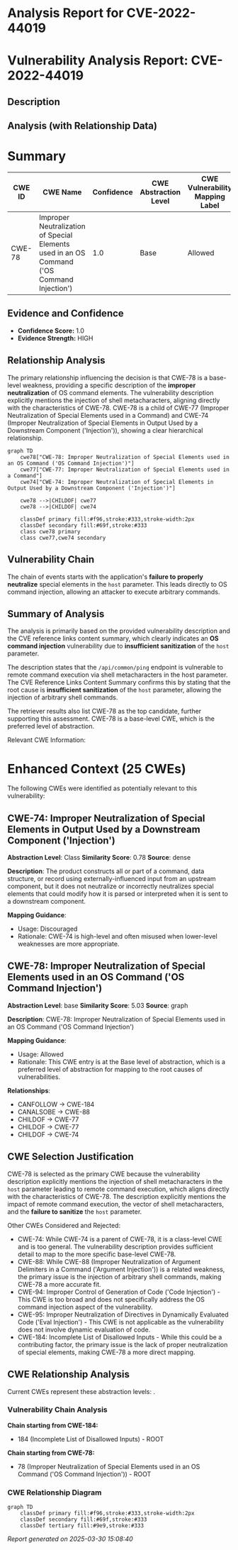 # Analysis Report for CVE-2022-44019

# Vulnerability Analysis Report: CVE-2022-44019

## Description



## Analysis (with Relationship Data)

# Summary
| CWE ID | CWE Name | Confidence | CWE Abstraction Level | CWE Vulnerability Mapping Label | CWE-Vulnerability Mapping Notes |
|---|---|---|---|---|---|
| CWE-78 | Improper Neutralization of Special Elements used in an OS Command ('OS Command Injection') | 1.0 | Base | Allowed | Primary CWE |

## Evidence and Confidence

*   **Confidence Score:** 1.0
*   **Evidence Strength:** HIGH

## Relationship Analysis
The primary relationship influencing the decision is that CWE-78 is a base-level weakness, providing a specific description of the **improper neutralization** of OS command elements. The vulnerability description explicitly mentions the injection of shell metacharacters, aligning directly with the characteristics of CWE-78. CWE-78 is a child of CWE-77 (Improper Neutralization of Special Elements used in a Command) and CWE-74 (Improper Neutralization of Special Elements in Output Used by a Downstream Component ('Injection')), showing a clear hierarchical relationship.

```mermaid
graph TD
    cwe78["CWE-78: Improper Neutralization of Special Elements used in an OS Command ('OS Command Injection')"]
    cwe77["CWE-77: Improper Neutralization of Special Elements used in a Command"]
    cwe74["CWE-74: Improper Neutralization of Special Elements in Output Used by a Downstream Component ('Injection')"]
    
    cwe78 -->|CHILDOF| cwe77
    cwe78 -->|CHILDOF| cwe74
    
    classDef primary fill:#f96,stroke:#333,stroke-width:2px
    classDef secondary fill:#69f,stroke:#333
    class cwe78 primary
    class cwe77,cwe74 secondary
```

## Vulnerability Chain
The chain of events starts with the application's **failure to properly neutralize** special elements in the `host` parameter. This leads directly to OS command injection, allowing an attacker to execute arbitrary commands.

## Summary of Analysis
The analysis is primarily based on the provided vulnerability description and the CVE reference links content summary, which clearly indicates an **OS command injection** vulnerability due to **insufficient sanitization** of the `host` parameter.

The description states that the `/api/common/ping` endpoint is vulnerable to remote command execution via shell metacharacters in the host parameter. The CVE Reference Links Content Summary confirms this by stating that the root cause is **insufficient sanitization** of the `host` parameter, allowing the injection of arbitrary shell commands.

The retriever results also list CWE-78 as the top candidate, further supporting this assessment. CWE-78 is a base-level CWE, which is the preferred level of abstraction.

Relevant CWE Information:

# Enhanced Context (25 CWEs)
The following CWEs were identified as potentially relevant to this vulnerability:

## CWE-74: Improper Neutralization of Special Elements in Output Used by a Downstream Component ('Injection')
**Abstraction Level**: Class
**Similarity Score**: 0.78
**Source**: dense

**Description**:
The product constructs all or part of a command, data structure, or record using externally-influenced input from an upstream component, but it does not neutralize or incorrectly neutralizes special elements that could modify how it is parsed or interpreted when it is sent to a downstream component.

**Mapping Guidance**:
- Usage: Discouraged
- Rationale: CWE-74 is high-level and often misused when lower-level weaknesses are more appropriate.

## CWE-78: Improper Neutralization of Special Elements used in an OS Command ('OS Command Injection')
**Abstraction Level**: base
**Similarity Score**: 5.03
**Source**: graph

**Description**:
CWE-78: Improper Neutralization of Special Elements used in an OS Command ('OS Command Injection')

**Mapping Guidance**:
- Usage: Allowed
- Rationale: This CWE entry is at the Base level of abstraction, which is a preferred level of abstraction for mapping to the root causes of vulnerabilities.

**Relationships**:
- CANFOLLOW -> CWE-184
- CANALSOBE -> CWE-88
- CHILDOF -> CWE-77
- CHILDOF -> CWE-77
- CHILDOF -> CWE-74

## CWE Selection Justification
CWE-78 is selected as the primary CWE because the vulnerability description explicitly mentions the injection of shell metacharacters in the `host` parameter leading to remote command execution, which aligns directly with the characteristics of CWE-78. The description explicitly mentions the impact of remote command execution, the vector of shell metacharacters, and the **failure to sanitize** the `host` parameter.

Other CWEs Considered and Rejected:
- CWE-74: While CWE-74 is a parent of CWE-78, it is a class-level CWE and is too general. The vulnerability description provides sufficient detail to map to the more specific base-level CWE-78.
- CWE-88: While CWE-88 (Improper Neutralization of Argument Delimiters in a Command ('Argument Injection')) is a related weakness, the primary issue is the injection of arbitrary shell commands, making CWE-78 a more accurate fit.
- CWE-94: Improper Control of Generation of Code ('Code Injection') - This CWE is too broad and does not specifically address the OS command injection aspect of the vulnerability.
- CWE-95: Improper Neutralization of Directives in Dynamically Evaluated Code ('Eval Injection') - This CWE is not applicable as the vulnerability does not involve dynamic evaluation of code.
- CWE-184: Incomplete List of Disallowed Inputs - While this could be a contributing factor, the primary issue is the lack of proper neutralization of special elements, making CWE-78 a more direct mapping.


## CWE Relationship Analysis

Current CWEs represent these abstraction levels: .


### Vulnerability Chain Analysis

**Chain starting from CWE-184:**
- 184 (Incomplete List of Disallowed Inputs) - ROOT


**Chain starting from CWE-78:**
- 78 (Improper Neutralization of Special Elements used in an OS Command ('OS Command Injection')) - ROOT



### CWE Relationship Diagram

```mermaid
graph TD
    classDef primary fill:#f96,stroke:#333,stroke-width:2px
    classDef secondary fill:#69f,stroke:#333
    classDef tertiary fill:#9e9,stroke:#333
```



*Report generated on 2025-03-30 15:08:40*
